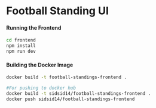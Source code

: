 # Football Standing UI

#### Running the Frontend

```bash
cd frontend
npm install
npm run dev
```

#### Building the Docker Image

```bash
docker build -t football-standings-frontend .

#For pushing to docker hub
docker build -t sidsid14/football-standings-frontend .
docker push sidsid14/football-standings-frontend
```
